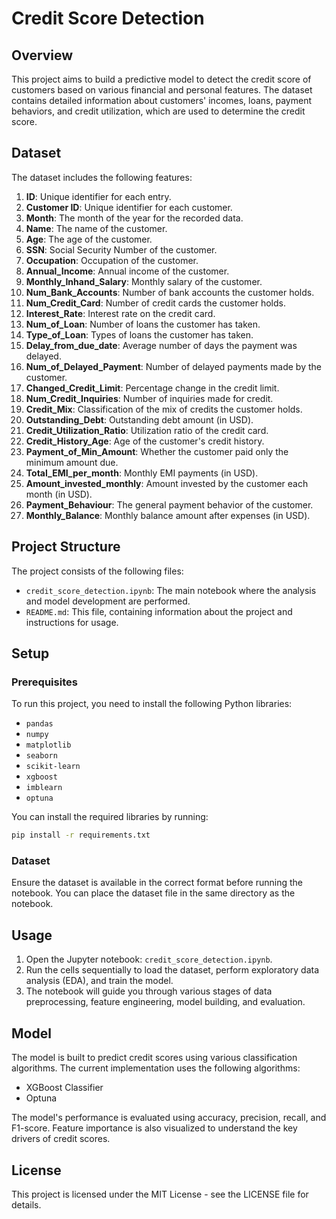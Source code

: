 # Credit Score Detection

## Overview

This project aims to build a predictive model to detect the credit score of customers based on various financial and personal features. The dataset contains detailed information about customers' incomes, loans, payment behaviors, and credit utilization, which are used to determine the credit score.

## Dataset

The dataset includes the following features:

1. **ID**: Unique identifier for each entry.
2. **Customer ID**: Unique identifier for each customer.
3. **Month**: The month of the year for the recorded data.
4. **Name**: The name of the customer.
5. **Age**: The age of the customer.
6. **SSN**: Social Security Number of the customer.
7. **Occupation**: Occupation of the customer.
8. **Annual_Income**: Annual income of the customer.
9. **Monthly_Inhand_Salary**: Monthly salary of the customer.
10. **Num_Bank_Accounts**: Number of bank accounts the customer holds.
11. **Num_Credit_Card**: Number of credit cards the customer holds.
12. **Interest_Rate**: Interest rate on the credit card.
13. **Num_of_Loan**: Number of loans the customer has taken.
14. **Type_of_Loan**: Types of loans the customer has taken.
15. **Delay_from_due_date**: Average number of days the payment was delayed.
16. **Num_of_Delayed_Payment**: Number of delayed payments made by the customer.
17. **Changed_Credit_Limit**: Percentage change in the credit limit.
18. **Num_Credit_Inquiries**: Number of inquiries made for credit.
19. **Credit_Mix**: Classification of the mix of credits the customer holds.
20. **Outstanding_Debt**: Outstanding debt amount (in USD).
21. **Credit_Utilization_Ratio**: Utilization ratio of the credit card.
22. **Credit_History_Age**: Age of the customer's credit history.
23. **Payment_of_Min_Amount**: Whether the customer paid only the minimum amount due.
24. **Total_EMI_per_month**: Monthly EMI payments (in USD).
25. **Amount_invested_monthly**: Amount invested by the customer each month (in USD).
26. **Payment_Behaviour**: The general payment behavior of the customer.
27. **Monthly_Balance**: Monthly balance amount after expenses (in USD).


## Project Structure

The project consists of the following files:

- `credit_score_detection.ipynb`: The main notebook where the analysis and model development are performed.
- `README.md`: This file, containing information about the project and instructions for usage.

## Setup

### Prerequisites

To run this project, you need to install the following Python libraries:

- `pandas`
- `numpy`
- `matplotlib`
- `seaborn`
- `scikit-learn`
- `xgboost`
- `imblearn`
- `optuna`

You can install the required libraries by running:

```bash
pip install -r requirements.txt
```

### Dataset

Ensure the dataset is available in the correct format before running the notebook. You can place the dataset file in the same directory as the notebook.

## Usage
1. Open the Jupyter notebook: `credit_score_detection.ipynb`.
2. Run the cells sequentially to load the dataset, perform exploratory data analysis (EDA), and train the model.
3. The notebook will guide you through various stages of data preprocessing, feature engineering, model building, and evaluation.


## Model

The model is built to predict credit scores using various classification algorithms. The current implementation uses the following algorithms:

- XGBoost Classifier
- Optuna

The model's performance is evaluated using accuracy, precision, recall, and F1-score. Feature importance is also visualized to understand the key drivers of credit scores.

## License

This project is licensed under the MIT License - see the LICENSE file for details.
